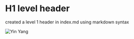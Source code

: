 # H1 level header

created a level 1 header in index.md using markdown syntax

![Yin Yang](https://blog.prepscholar.com/hs-fs/hubfs/Feature_yinyang-cc0.png?width=453&name=Feature_yinyang-cc0.png)
